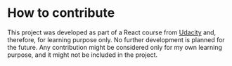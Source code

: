 # How to contribute

This project was developed as part of a React course from [Udacity](www.udacity.com) and, therefore, for learning purpose only. No further development is planned for the future. Any contribution might be considered only for my own learning purpose, and it might not be included in the project.
